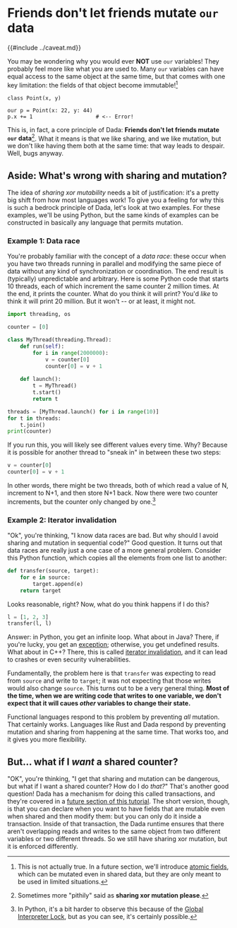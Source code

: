 # Friends don't let friends mutate `our` data

{{#include ../caveat.md}}

You may be wondering why you would ever **NOT** use `our` variables! They probably feel more like what you are used to. Many `our` variables can have equal access to the same object at the same time, but that comes with one key limitation: the fields of that object become immutable![^atomic]

[^atomic]: This is not actually true. In a future section, we'll introduce [atomic fields](./atomic.md), which can be mutated even in shared data, but they are only meant to be used in limited situations.

```
class Point(x, y)

our p = Point(x: 22, y: 44)
p.x += 1                    # <-- Error!
```

This is, in fact, a core principle of Dada: **Friends don't let friends mutate `our` data**[^xor]. What it means is that we like sharing, and we like mutation, but we don't like having them both at the same time: that way leads to despair. Well, bugs anyway.

[^xor]: Sometimes more "pithily" said as **sharing xor mutation please**.

## Aside: What's wrong with sharing and mutation?

The idea of *sharing xor mutability* needs a bit of justification: it's a pretty big shift from how most languages work! To give you a feeling for why this is such a bedrock principle of Dada, let's look at two examples. For these examples, we'll be using Python, but the same kinds of examples can be constructed in basically any language that permits mutation.

### Example 1: Data race

You're probably familiar with the concept of a *data race*: these occur when you have two threads running in parallel and modifying the same piece of data without any kind of synchronization or coordination. The end result is (typically) unpredictable and arbitrary. Here is some Python code that starts 10 threads, each of which increment the same counter 2 million times. At the end, it prints the counter. What do you think it will print? You'd *like* to think it will print 20 million. But it won't -- or at least, it might not.

```python
import threading, os

counter = [0]

class MyThread(threading.Thread):
    def run(self):
        for i in range(2000000):
            v = counter[0]
            counter[0] = v + 1
    
    def launch():
        t = MyThread()
        t.start()
        return t

threads = [MyThread.launch() for i in range(10)]
for t in threads:
    t.join()
print(counter)
```

If you run this, you will likely see different values every time. Why? Because it is possible for another thread to "sneak in" in between these two steps:

```python
v = counter[0]
counter[0] = v + 1
```

In other words, there might be two threads, both of which read a value of N, increment to N+1, and then store N+1 back. Now there were two counter increments, but the counter only changed by one.[^GIL]

[^GIL]: In Python, it's a bit harder to observe this because of the [Global Interpreter Lock](https://wiki.python.org/moin/GlobalInterpreterLock), but as you can see, it's certainly possible.

### Example 2: Iterator invalidation

"Ok", you're thinking, "I know data races are bad. But why should I avoid sharing and mutation in sequential code?" Good question. It turns out that data races are really just a one case of a more general problem. Consider this Python function, which copies all the elements from one list to another:

```python
def transfer(source, target):
    for e in source:
        target.append(e)
    return target
```

Looks reasonable, right? Now, what do you think happens if I do this?

```python
l = [1, 2, 3]
transfer(l, l)
```

Answer: in Python, you get an infinite loop. What about in Java? There, if you're lucky, you get an [exception](https://docs.oracle.com/javase/7/docs/api/java/util/ConcurrentModificationException.html); otherwise, you get undefined results. What about in C++? There, this is called [iterator invalidation](https://wiki.c2.com/?IteratorInvalidationProblem), and it can lead to crashes or even security vulnerabilities.

Fundamentally, the problem here is that `transfer` was expecting to read from `source` and write to `target`; it was not expecting that those writes would also change `source`. This turns out to be a very general thing. **Most of the time, when we are writing code that writes to one variable, we don't expect that it will caues *other* variables to change their state.**

Functional languages respond to this problem by preventing *all* mutation. That certainly works. Languages like Rust and Dada respond by preventing mutation and sharing from happening at the same time. That works too, and it gives you more flexibility.

## But... what if I *want* a shared counter?

"OK", you're thinking, "I get that sharing and mutation can be dangerous, but what if I want a shared counter? How do I do *that?*" That's another good question! Dada has a mechanism for doing this called transactions, and they're covered in a [future section of this tutorial](./atomic.md). The short version, though, is that you can declare when you want to have fields that are mutable even when shared and then modify them: but you can only do it inside a transaction. Inside of that transaction, the Dada runtime ensures that there aren't overlapping reads and writes to the same object from two different variables or two different threads. So we still have sharing xor mutation, but it is enforced differently.
